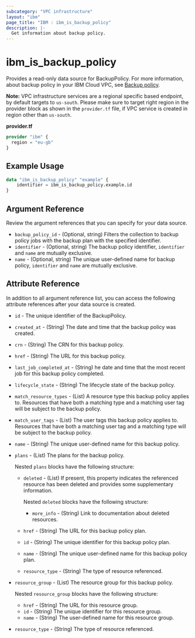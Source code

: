 ```yaml
---
subcategory: "VPC infrastructure"
layout: "ibm"
page_title: "IBM : ibm_is_backup_policy"
description: |-
  Get information about backup policy.
---
```


# ibm_is_backup_policy

Provides a read-only data source for BackupPolicy. For more information, about backup policy in your IBM Cloud VPC, see [Backup policy](https://cloud.ibm.com/docs/vpc?topic=vpc-backup-view-policies).

**Note:** 
VPC infrastructure services are a regional specific based endpoint, by default targets to `us-south`. Please make sure to target right region in the provider block as shown in the `provider.tf` file, if VPC service is created in region other than `us-south`.

**provider.tf**

```terraform
provider "ibm" {
  region = "eu-gb"
}
```

## Example Usage

```terraform
data "ibm_is_backup_policy" "example" {
	identifier = ibm_is_backup_policy.example.id
}
```

## Argument Reference
Review the argument references that you can specify for your data source. 

- `backup_policy_id` - (Optional, string) Filters the collection to backup policy jobs with the backup plan with the specified identifier.
- `identifier` - (Optional, string) The backup policy identifier, `identifier` and `name` are mutually exclusive.
- `name` - (Optional, string) The unique user-defined name for backup policy, `identifier` and `name` are mutually exclusive.

## Attribute Reference
In addition to all argument reference list, you can access the following attribute references after your data source is created.

- `id` - The unique identifier of the BackupPolicy.
- `created_at` - (String) The date and time that the backup policy was created.
- `crn` - (String) The CRN for this backup policy.
- `href` - (String) The URL for this backup policy.
- `last_job_completed_at` - (String) he date and time that the most recent job for this backup policy completed.
- `lifecycle_state` - (String) The lifecycle state of the backup policy.
- `match_resource_types` - (List) A resource type this backup policy applies to. Resources that have both a matching type and a matching user tag will be subject to the backup policy.
- `match_user_tags` - (List) The user tags this backup policy applies to. Resources that have both a matching user tag and a matching type will be subject to the backup policy.
- `name` - (String) The unique user-defined name for this backup policy.
- `plans` - (List) The plans for the backup policy.
  
  Nested `plans` blocks have the following structure:
  - `deleted` - (List) If present, this property indicates the referenced resource has been deleted and provides some supplementary information. 
    
    Nested `deleted` blocks have the following structure:
    - `more_info` - (String) Link to documentation about deleted resources.
  - `href` - (String) The URL for this backup policy plan.
  - `id` - (String) The unique identifier for this backup policy plan.
  - `name` - (String) The unique user-defined name for this backup policy plan.
  - `resource_type` - (String) The type of resource referenced.
- `resource_group` - (List) The resource group for this backup policy.
  
  Nested `resource_group` blocks have the following structure:
  - `href` - (String) The URL for this resource group.
  - `id` - (String) The unique identifier for this resource group.
  - `name` - (String) The user-defined name for this resource group.
- `resource_type` - (String) The type of resource referenced.

